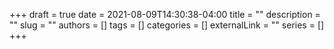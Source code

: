 +++ 
draft = true
date = 2021-08-09T14:30:38-04:00
title = ""
description = ""
slug = ""
authors = []
tags = []
categories = []
externalLink = ""
series = []
+++
